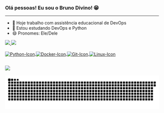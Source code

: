### Olá pessoas! Eu sou o Bruno Divino! 😁
---
- 🔭 Hoje trabalho com assistência educacional de DevOps
- 🌱 Estou estudando DevOps e Python 
- 😄 Pronomes: Ele/Dele

 
<div>
  <a href="https://github.com/brunodivino">
  <img height="180em" src="https://github-readme-stats.vercel.app/api?username=brunodivino&show_icons=true&theme=dracula&include_all_commits=true count_private=true"/>
  <img height="180em" src="https://github-readme-stats.vercel.app/api/top-langs/?username=brunodivino&layout=compact&langs_count=7&theme=dracula"/>
</div>
  
<div style="display: inline_block"><br>
  <img align="center" alt="Python-Icon" height="30" width="40" src="https://cdn.jsdelivr.net/gh/devicons/devicon/icons/python/python-original.svg">
  <img align="center" alt="Docker-Icon" height="30" width="40" src="https://cdn.jsdelivr.net/gh/devicons/devicon/icons/docker/docker-original.svg">
  <img align="center" alt="Git-Icon" height="30" width="40" src="https://cdn.jsdelivr.net/gh/devicons/devicon/icons/git/git-original.svg">
  <img align="center" alt="Linux-Icon" height="30" width="40" src="https://cdn.jsdelivr.net/gh/devicons/devicon/icons/linux/linux-original.svg">
</div>
  
##
  
<div> 
  <a href="https://www.linkedin.com/in/brunodivino" target="_blank"><img src="https://img.shields.io/badge/-LinkedIn-%230077B5?style=for-the-badge&logo=linkedin&logoColor=white" target="_blank"></a> 
 
  ![Snake animation](https://github.com/brunodivino/brunodivino/blob/output/github-contribution-grid-snake.svg)
 
</div>




